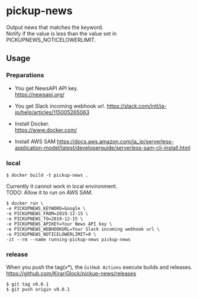 # pickup-news
Output news that matches the keyword.  
Notify if the value is less than the value set in PICKUPNEWS_NOTICELOWERLIMIT.

## Usage
### Preparations
- You get NewsAPI API key.  
https://newsapi.org/

- You get Slack incoming webhook url.
https://slack.com/intl/ja-jp/help/articles/115005265063

- Install Docker.  
https://www.docker.com/

- Install AWS SAM
https://docs.aws.amazon.com/ja_jp/serverless-application-model/latest/developerguide/serverless-sam-cli-install.html

### local
```
$ docker build -t pickup-news .
```

Currently it cannot work in local environment.  
TODO: Allow it to run on AWS SAM.  
```
$ docker run \
-e PICKUPNEWS_KEYWORD=Google \
-e PICKUPNEWS_FROM=2019-12-15 \
-e PICKUPNEWS_TO=2019-12-15 \
-e PICKUPNEWS_APIKEY=Your News API key \
-e PICKUPNEWS_WEBHOOKURL=Your Slack incoming webhook url \
-e PICKUPNEWS_NOTICELOWERLIMIT=0 \
-it --rm --name running-pickup-news pickup-news
```

### release
When you push the tag(v*), the `GitHub Actions` execute builds and releases.  
https://github.com/KirariGlock/pickup-news/releases  

```
$ git tag v0.0.1
$ git push origin v0.0.1
```
